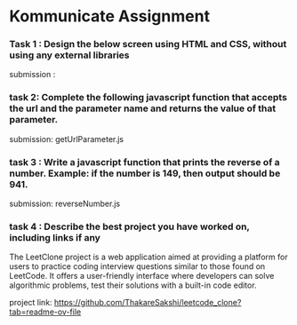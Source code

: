 # Kommunicate Assignment

### Task 1 : Design the below screen using HTML and CSS, without using any external libraries
submission : 

### task 2: Complete the following javascript function that accepts the url and the parameter name and returns the value of that parameter.

submission: getUrlParameter.js

### task 3 : Write a javascript function that prints the reverse of a number. Example: if the number is 149, then output should be 941.

submission: reverseNumber.js

### task 4 : Describe the best project you have worked on, including links if any

The LeetClone project is a web application aimed at providing a platform for users to practice coding
interview questions similar to those found on LeetCode. It offers a user-friendly interface where
developers can solve algorithmic problems, test their solutions with a built-in code editor.

 project link: https://github.com/ThakareSakshi/leetcode_clone?tab=readme-ov-file

